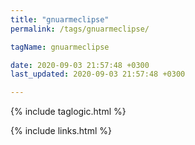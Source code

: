 ```yaml
---
title: "gnuarmeclipse"
permalink: /tags/gnuarmeclipse/

tagName: gnuarmeclipse

date: 2020-09-03 21:57:48 +0300
last_updated: 2020-09-03 21:57:48 +0300

---
```


{% include taglogic.html %}

{% include links.html %}
